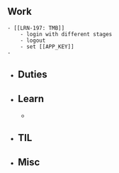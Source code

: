 ## Work
	- [[LRN-197: TMB]]
		- login with different stages
		- logout
		- set [[APP_KEY]]
	-
- ## Duties
- ## Learn
	-
- ## TIL
- ## Misc
